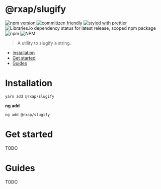 @rxap/slugify
======

[![npm version](https://img.shields.io/npm/v/@rxap/slugify?style=flat-square)](https://www.npmjs.com/package/@rxap/slugify)
[![commitizen friendly](https://img.shields.io/badge/commitizen-friendly-brightgreen.svg?style=flat-square)](https://commitizen.github.io/cz-cli/)
[![styled with prettier](https://img.shields.io/badge/styled_with-prettier-ff69b4.svg?style=flat-square)](https://github.com/prettier/prettier)
![Libraries.io dependency status for latest release, scoped npm package](https://img.shields.io/librariesio/release/npm/@rxap/slugify)
![npm](https://img.shields.io/npm/dm/@rxap/slugify)
![NPM](https://img.shields.io/npm/l/@rxap/slugify)

> A utility to slugify a string.

- [Installation](#installation)
- [Get started](#get-started)
- [Guides](#guides)

# Installation

```
yarn add @rxap/slugify 
```

**ng add**

```
ng add @rxap/slugify
```

# Get started

TODO

# Guides

TODO


